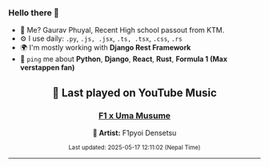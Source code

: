 ### Hello there 👋
- 💨 Me? Gaurav Phuyal, Recent High school passout from KTM.
- ⚙️ I use daily: `.py`, `.js, .jsx`, `.ts, .tsx`, `.css`, `.rs`
- 🌍 I'm mostly working with **Django Rest Framework**
- 💬 `ping` me about **Python**, **Django**, **React**, **Rust**, **Formula 1 (Max verstappen fan)**
<!-- YOUTUBE-MUSIC-START -->
<div align='center'>

## 🎵 Last played on YouTube Music

### [F1 x Uma Musume](https://www.youtube.com/results?search_query=F1pyoi%20Densetsu%20F1%20x%20Uma%20Musume)

**🎤 Artist:** F1pyoi Densetsu

<sub>Last updated: 2025-05-17 12:11:02 (Nepal Time)</sub>

</div>

<!-- YOUTUBE-MUSIC-END -->
<hr>

